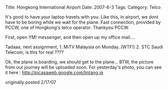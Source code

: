 Title: Hongkong International Airport
Date: 2007-6-3
Tags: 
Category: Telco

It's good to have your laptop travels with you. Like this, in airport, we dont have to be boring while we wait for the plane. Fast connection, provided by PCCW, one of Hongkong's telco operator. Thankyou PCCW.

First, open YM! messenger, and then open up my office mail....

Tadaaa, next assignment, 1. MiTV Malaysia on Monday..(WTF!) 2. STC Saudi Telecom, is this for real ????

Ok, the plane is boarding, we should get to the plane...
BTW, the picture from our journey will be uploaded soon. For yesterday's photo, you can see it here :
http://picasaweb.google.com/lintang.jp


originally posted 2/17/07
